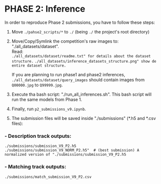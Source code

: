 # PHASE 2: Inference

In order to reproduce Phase 2 submissions, you have to follow these steps:

1. Move ```./pahse2_scripts/*``` to ```./``` (being ```./``` the project's root directory)

2. Move/Copy/Symlink the competition's raw images to: "./all_datasets/dataset". <br />
   Read: <br />
    ```./all_datasets/dataset/readme.txt" for details about the dataset structure.```
    ```./all_datasets/inference_datasets_structure.png" show de entire dataset structure.```
    
   If you are planning to run phase1 and phase2 inferences, ```./all_datasets/dataset/query_images``` should
   contain images from ```Q00000.jpg``` to ```Q99999.jpg```.
   
3. Execute tha bash script: "./run_all_inferences.sh". This bash script will run the same models from Phase 1.

4. Finally, run ```p2_submissions_v9.ipynb```.

5. The submission files will be saved inside "./submissions" (*.h5 and *.csv files):

### - Description track outputs:
```
./submissions/submission_V9_P2.h5
./submissions/submission_V9_NORM_P2.h5"  # (best submission) A normalized version of "./submissions/submission_V9_P2.h5
```

### - Matching track outputs:
```
./submissions/match_submission_V9_P2.csv
```


